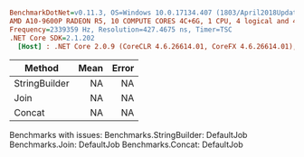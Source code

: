 ``` ini

BenchmarkDotNet=v0.11.3, OS=Windows 10.0.17134.407 (1803/April2018Update/Redstone4)
AMD A10-9600P RADEON R5, 10 COMPUTE CORES 4C+6G, 1 CPU, 4 logical and 4 physical cores
Frequency=2339359 Hz, Resolution=427.4675 ns, Timer=TSC
.NET Core SDK=2.1.202
  [Host] : .NET Core 2.0.9 (CoreCLR 4.6.26614.01, CoreFX 4.6.26614.01), 64bit RyuJIT  [AttachedDebugger]


```
|        Method | Mean | Error |
|-------------- |-----:|------:|
| StringBuilder |   NA |    NA |
|          Join |   NA |    NA |
|        Concat |   NA |    NA |

Benchmarks with issues:
  Benchmarks.StringBuilder: DefaultJob
  Benchmarks.Join: DefaultJob
  Benchmarks.Concat: DefaultJob

